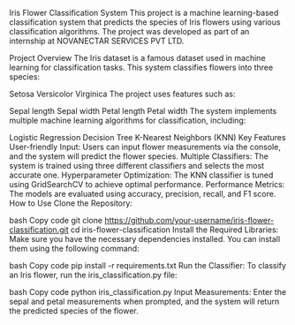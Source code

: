 Iris Flower Classification System
This project is a machine learning-based classification system that predicts the species of Iris flowers using various classification algorithms. The project was developed as part of an internship at NOVANECTAR SERVICES PVT LTD.

Project Overview
The Iris dataset is a famous dataset used in machine learning for classification tasks. This system classifies flowers into three species:

Setosa
Versicolor
Virginica
The project uses features such as:

Sepal length
Sepal width
Petal length
Petal width
The system implements multiple machine learning algorithms for classification, including:

Logistic Regression
Decision Tree
K-Nearest Neighbors (KNN)
Key Features
User-friendly Input: Users can input flower measurements via the console, and the system will predict the flower species.
Multiple Classifiers: The system is trained using three different classifiers and selects the most accurate one.
Hyperparameter Optimization: The KNN classifier is tuned using GridSearchCV to achieve optimal performance.
Performance Metrics: The models are evaluated using accuracy, precision, recall, and F1 score.
How to Use
Clone the Repository:

bash
Copy code
git clone https://github.com/your-username/iris-flower-classification.git
cd iris-flower-classification
Install the Required Libraries: Make sure you have the necessary dependencies installed. You can install them using the following command:

bash
Copy code
pip install -r requirements.txt
Run the Classifier: To classify an Iris flower, run the iris_classification.py file:

bash
Copy code
python iris_classification.py
Input Measurements: Enter the sepal and petal measurements when prompted, and the system will return the predicted species of the flower.
